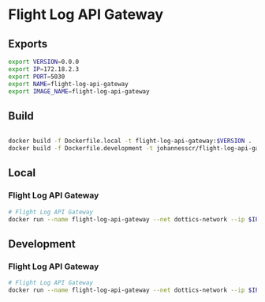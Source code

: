 # Flight Log API Gateway

## Exports
```bash
export VERSION=0.0.0
export IP=172.18.2.3
export PORT=5030
export NAME=flight-log-api-gateway
export IMAGE_NAME=flight-log-api-gateway
```

## Build
```bash

docker build -f Dockerfile.local -t flight-log-api-gateway:$VERSION .
docker build -f Dockerfile.development -t johannesscr/flight-log-api-gateway:$VERSION .
```

## Local
### Flight Log API Gateway
```bash
# Flight Log API Gateway
docker run --name flight-log-api-gateway --net dottics-network --ip $IP -d -p $PORT:$PORT flight-log-api-gateway:$VERSION
```

## Development
### Flight Log API Gateway
```bash
# Flight Log API Gateway
docker run --name flight-log-api-gateway --net dottics-network --ip $IP -d -p $PORT:$PORT johannesscr/flight-log-api-gateway:$VERSION
```
